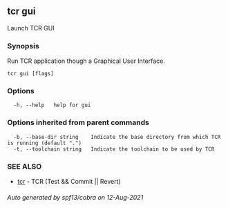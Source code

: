 ## tcr gui

Launch TCR GUI

### Synopsis


Run TCR application though a Graphical User Interface.

```
tcr gui [flags]
```

### Options

```
  -h, --help   help for gui
```

### Options inherited from parent commands

```
  -b, --base-dir string    Indicate the base directory from which TCR is running (default ".")
  -t, --toolchain string   Indicate the toolchain to be used by TCR
```

### SEE ALSO

* [tcr](tcr.md)	 - TCR (Test && Commit || Revert)

###### Auto generated by spf13/cobra on 12-Aug-2021
